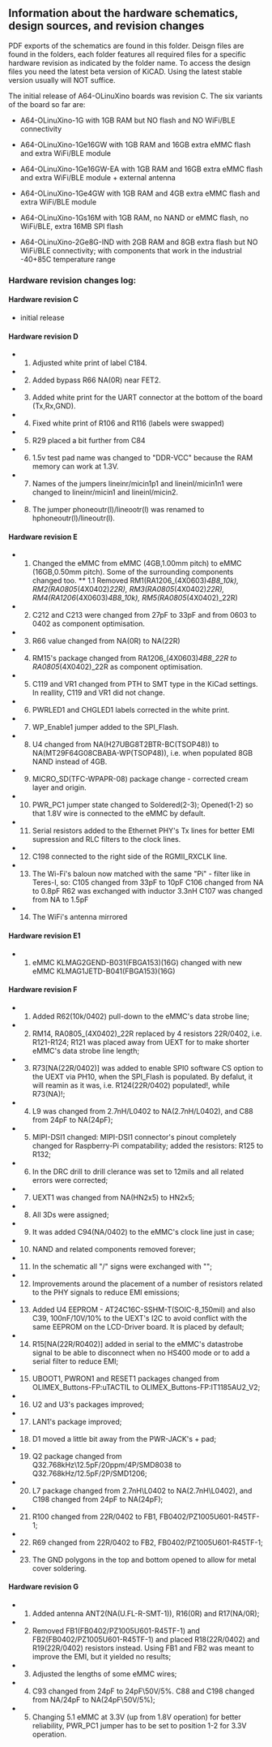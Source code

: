 ## Information about the hardware schematics, design sources, and revision changes

PDF exports of the schematics are found in this folder. Deisgn files are found in the folders, each folder features all required files for a specific hardware revision as indicated by the folder name. To access the design files you need the latest beta version of KiCAD. Using the latest stable version usually will NOT suffice.

The initial release of A64-OLinuXino boards was revision C. The six variants of the board so far are:

* A64-OLinuXino-1G with 1GB RAM but NO flash and NO WiFi/BLE connectivity

* A64-OLinuXino-1Ge16GW with 1GB RAM and 16GB extra eMMC flash and extra WiFi/BLE module

* A64-OLinuXino-1Ge16GW-EA with 1GB RAM and 16GB extra eMMC flash and extra WiFi/BLE module + external antenna

* A64-OLinuXino-1Ge4GW with 1GB RAM and 4GB extra eMMC flash and extra WiFi/BLE module

* A64-OLinuXino-1Gs16M with 1GB RAM, no NAND or eMMC flash, no WiFi/BLE, extra 16MB SPI flash

* A64-OLinuXino-2Ge8G-IND with 2GB RAM and 8GB extra flash but NO WiFi/BLE connectivity; with components that work in the industrial -40+85C temperature range

### Hardware revision changes log:

#### Hardware revision C

* initial release

#### Hardware revision D

* 1. Adjusted white print of label C184.
* 2. Added bypass R66 NA(0R) near FET2.
* 3. Added white print for the UART connector at the bottom of the board (Tx,Rx,GND).
* 4. Fixed white print of R106 and R116 (labels were swapped)
* 5. R29 placed a bit further from C84
* 6. 1.5v test pad name was changed to "DDR-VCC" because the RAM memory can work at 1.3V.
* 7. Names of the jumpers lineinr/micin1p1 and lineinl/micin1n1 were changed to lineinr/micin1 and lineinl/micin2.
* 8. The jumper phoneoutr(l)/lineootr(l) was renamed to hphoneoutr(l)/lineoutr(l).

#### Hardware revision E

* 1. Changed the eMMC from eMMC (4GB,1.00mm pitch) to eMMC (16GB,0.50mm pitch). Some of the surrounding components changed too.
** 1.1 Removed RM1(RA1206_(4X0603)_4B8_10k), RM2(RA0805_(4X0402)_22R), RM3(RA0805_(4X0402)_22R), RM4(RA1206_(4X0603)_4B8_10k), RM5(RA0805_(4X0402)_22R)
* 2. C212 and C213 were changed from 27pF to 33pF and from 0603 to 0402 as component optimisation.
* 3. R66 value changed from NA(0R) to NA(22R)
* 4. RM15's package changed from RA1206_(4X0603)_4B8_22R to RA0805_(4X0402)_22R as component optimisation.
* 5. C119 and VR1 changed from PTH to SMT type in the KiCad settings. In reallity, C119 and VR1 did not change. 
* 6. PWRLED1 and CHGLED1 labels corrected in the white print.
* 7. WP_Enable1 jumper added to the SPI_Flash.
* 8. U4 changed from NA(H27UBG8T2BTR-BC(TSOP48)) to NA(MT29F64G08CBABA-WP(TSOP48)), i.e. when populated 8GB NAND instead of 4GB.
* 9. MICRO_SD(TFC-WPAPR-08) package change - corrected cream layer and origin.
* 10. PWR_PC1 jumper state changed to Soldered(2-3); Opened(1-2) so that 1.8V wire is connected to the eMMC by default.
* 11. Serial resistors added to the Ethernet PHY's Tx lines for better EMI supression and RLC filters to the clock lines.
* 12. C198 connected to the right side of the RGMII_RXCLK line.
* 13. The Wi-Fi's baloun now matched with the same "Pi" - filter like in Teres-I, so:
	C105 changed from 33pF to 10pF
	C106 changed from NA to 0.8pF
	R62 was exchanged with inductor 3.3nH
	C107 was changed from NA to 1.5pF
* 14. The WiFi's antenna mirrored

#### Hardware revision E1

* 1. eMMC KLMAG2GEND-B031(FBGA153)(16G) changed with new eMMC KLMAG1JETD-B041(FBGA153)(16G)

#### Hardware revision F

* 1. Added R62(10k/0402) pull-down to the eMMC's data strobe line;
* 2. RM14, RA0805_(4X0402)_22R replaced by 4 resistors 22R/0402, i.e. R121-R124; R121 was placed away from UEXT for to make shorter eMMC's data strobe line length;
* 3. R73[NA(22R/0402)] was added to enable SPI0 software CS option to the UEXT via PH10, when the SPI_Flash is populated. By defalut, it will reamin as it was, i.e. R124(22R/0402) populated!, while R73(NA)!;
* 4. L9 was changed from 2.7nH/L0402 to NA(2.7nH/L0402), and C88 from 24pF to NA(24pF);
* 5. MIPI-DSI1 changed: MIPI-DSI1 connector's pinout completely changed for Raspberry-Pi compatability; added the resistors: R125 to R132;
* 6. In the DRC drill to drill clerance was set to 12mils and all related errors were corrected;
* 7. UEXT1 was changed from NA(HN2x5) to HN2x5;
* 8. All 3Ds were assigned;
* 9. It was added C94(NA/0402) to the eMMC's clock line just in case;
* 10. NAND and related components removed forever;
* 11. In the schematic all "/" signs were exchanged with "\";
* 12. Improvements around the placement of a number of resistors related to the PHY signals to reduce EMI emissions;
* 13. Added U4 EEPROM - AT24C16C-SSHM-T(SOIC-8_150mil) and also C39, 100nF/10V/10% to the UEXT's I2C to avoid conflict with the same EEPROM on the LCD-Driver board. It is placed by default;
* 14. R15[NA(22R/R0402)] added in serial to the eMMC's datastrobe signal to be able to disconnect when no HS400 mode or to add a serial filter to reduce EMI;
* 15. UBOOT1, PWRON1 and RESET1 packages changed from OLIMEX_Buttons-FP:uTACTIL to OLIMEX_Buttons-FP:IT1185AU2_V2;
* 16. U2 and U3's packages improved;
* 17. LAN1's package improved;
* 18. D1 moved a little bit away from the PWR-JACK's + pad;
* 19. Q2 package changed from Q32.768kHz\12.5pF/20ppm/4P/SMD8038 to Q32.768kHz/12.5pF/2P/SMD1206;
* 20. L7 package changed from 2.7nH\L0402 to NA(2.7nH\L0402), and C198 changed from 24pF to NA(24pF);
* 21. R100 changed from 22R/0402 to FB1, FB0402/PZ1005U601-R45TF-1;
* 22. R69 changed from 22R/0402 to FB2, FB0402/PZ1005U601-R45TF-1;
* 23. The GND polygons in the top and bottom opened to allow for metal cover soldering.

#### Hardware revision G

* 1. Added antenna ANT2(NA(U.FL-R-SMT-1)), R16(0R) and R17(NA/0R);
* 2. Removed FB1(FB0402/PZ1005U601-R45TF-1) and FB2(FB0402/PZ1005U601-R45TF-1) and placed R18(22R/0402) and R19(22R/0402) resistors instead. Using FB1 and FB2 was meant to improve the EMI, but it yielded no results;
* 3. Adjusted the lengths of some eMMC wires;
* 4. C93 changed from 24pF to 24pF\50V/5%. C88 and C198 changed from NA/24pF to NA(24pF\50V/5%);
* 5. Changing 5.1 eMMC at 3.3V (up from 1.8V operation) for better reliability, PWR_PC1 jumper has to be set to position 1-2 for 3.3V operation.

